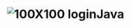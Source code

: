 # ![100X100](https://www.google.com/url?sa=i&source=images&cd=&ved=2ahUKEwjfxf62ofbjAhWiH7kGHbGjAjUQjRx6BAgBEAQ&url=https%3A%2F%2Fwww.celsonunes.com.br%2Fjava-logo%2F&psig=AOvVaw11tSwLH0I85HOYANdAvbXT&ust=1565456324393977) loginJava
